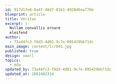 ```yaml
---
id: 917d1fe0-0a4f-48d7-81b1-4928d6ea776b
blueprint: article
title: Véritas
excerpt: |-
  Nullam convallis ornare
  eleifend
author:
  - 73a44fc3-f8d3-4d01-9c7e-095429bb71dc
main_image: content/lr/045.jpg
published: true
design: small
topics:
  - edu
updated_by: 73a44fc3-f8d3-4d01-9c7e-095429bb71dc
updated_at: 1661482314
---
```

